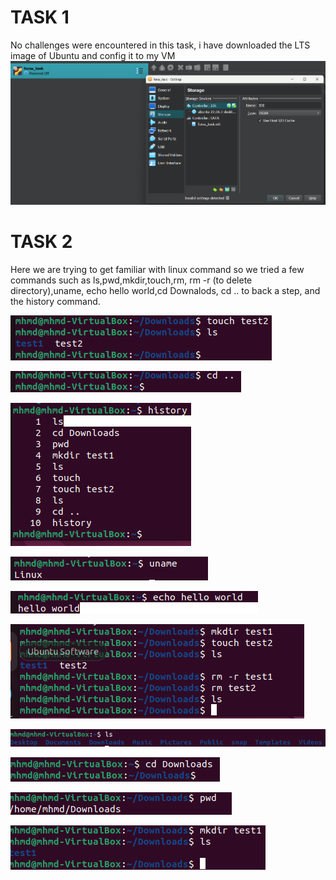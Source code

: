 # TASK 1
No challenges were encountered in this task, i have downloaded the LTS image of Ubuntu and config it to my VM
![Alt text](<Screenshot 2023-12-14 151002.png>)

# TASK 2
Here we are trying to get familiar with linux command so we tried a few commands such as ls,pwd,mkdir,touch,rm, rm -r (to delete directory),uname, echo hello world,cd Downalods, cd .. to back a step, and the history command.

![Alt text](<Screenshot 2023-12-20 151833.png>)

![Alt text](<Screenshot 2023-12-20 151920.png>) 

![Alt text](<Screenshot 2023-12-20 152123.png>) 

![Alt text](<Screenshot 2023-12-20 152225.png>) 

![Alt text](<Screenshot 2023-12-20 152309.png>) 

![Alt text](<Screenshot 2023-12-20 152905.png>) 

![Alt text](<Screenshot 2023-12-20 151604.png>) 

![Alt text](<Screenshot 2023-12-20 151654.png>)

![Alt text](<Screenshot 2023-12-20 151732.png>) 

![Alt text](<Screenshot 2023-12-20 151752.png>)
